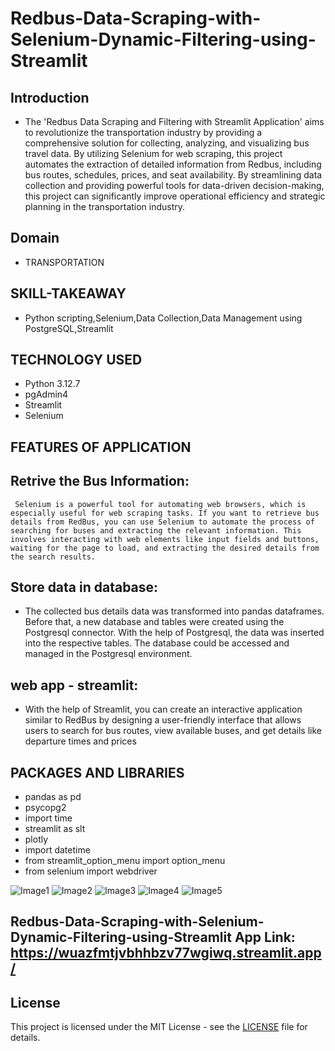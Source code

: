 # Redbus-Data-Scraping-with-Selenium-Dynamic-Filtering-using-Streamlit
## Introduction
* The 'Redbus Data Scraping and Filtering with Streamlit Application' aims to revolutionize the transportation industry by providing a comprehensive solution for collecting, analyzing, and visualizing bus travel data. By utilizing Selenium for web scraping, this project automates the extraction of detailed information from Redbus, including bus routes, schedules, prices, and seat availability. By streamlining data collection and providing powerful tools for data-driven decision-making, this project can significantly improve operational efficiency and strategic planning in the transportation industry.

## Domain 
* TRANSPORTATION

## SKILL-TAKEAWAY
* Python scripting,Selenium,Data Collection,Data Management using PostgreSQL,Streamlit
  
## TECHNOLOGY USED
* Python 3.12.7
* pgAdmin4
* Streamlit
* Selenium

## FEATURES OF APPLICATION

## Retrive the Bus Information:
     Selenium is a powerful tool for automating web browsers, which is especially useful for web scraping tasks. If you want to retrieve bus details from RedBus, you can use Selenium to automate the process of searching for buses and extracting the relevant information. This involves interacting with web elements like input fields and buttons, waiting for the page to load, and extracting the desired details from the search results.

 ## Store data in database:
   * The collected bus details data was transformed into pandas dataframes. Before that, a new database and tables were created using the Postgresql connector. With the help of Postgresql, the data was inserted into the respective tables. The database could be accessed and managed in the Postgresql environment.

## web app - streamlit:
   * With the help of Streamlit, you can create an interactive application similar to RedBus by designing a user-friendly interface that allows users to search for bus routes, view available buses, and get details like departure times and prices

## PACKAGES AND LIBRARIES
* pandas as pd
* psycopg2
* import time
* streamlit as slt
* plotly
* import datetime
* from streamlit_option_menu import option_menu
* from selenium import webdriver

![Image1](https://github.com/user-attachments/assets/f79db796-55b2-48ba-968b-3b44379aaf3d)
![Image2](https://github.com/user-attachments/assets/e4abb6f3-ee87-4774-bd1c-002d911bfa9c)
![Image3](https://github.com/user-attachments/assets/6e906380-27ca-4823-8a11-e944431742d1)
![Image4](https://github.com/user-attachments/assets/7d71d8b1-8a28-427e-9f3b-b03ceeaf14df)
![Image5](https://github.com/user-attachments/assets/2dae58e6-6bbe-4734-bd6b-171dae4392b8)

## Redbus-Data-Scraping-with-Selenium-Dynamic-Filtering-using-Streamlit App Link: https://wuazfmtjvbhhbzv77wgiwq.streamlit.app/

## License
This project is licensed under the MIT License - see the [LICENSE](https://github.com/Samuelson777/Redbus-Data-Scraping-with-Selenium-Dynamic-Filtering-using-Streamlit/blob/main/LICENSE) file for details.

